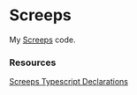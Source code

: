 # Screeps

My [Screeps](https://screeps.com) code.

### Resources

[Screeps Typescript Declarations](https://github.com/screepers/Screeps-Typescript-Declarations)
